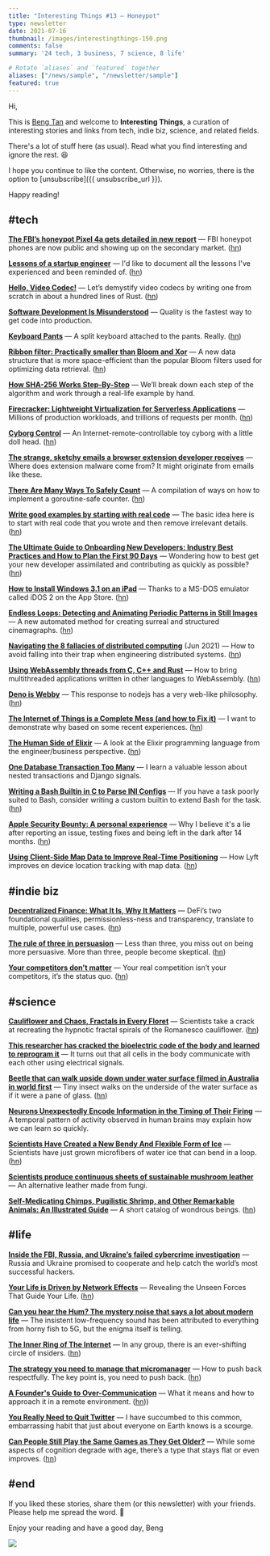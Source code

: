 ```yaml
---
title: "Interesting Things #13 — Honeypot"
type: newsletter
date: 2021-07-16
thumbnail: /images/interestingthings-150.png
comments: false
summary: '24 tech, 3 business, 7 science, 8 life'

# Rotate `aliases` and `featured` together
aliases: ["/news/sample", "/newsletter/sample"]
featured: true
---
```


Hi,

This is [Beng Tan](https://bengtan.com/about/) and welcome to **Interesting Things**, a curation of interesting stories and links from tech, indie biz, science, and related fields.

There's a lot of stuff here (as usual). Read what you find interesting and ignore the rest. 😆

I hope you continue to like the content. Otherwise, no worries, there is the option to [unsubscribe]({{ unsubscribe_url }}).

Happy reading!


## #tech

**[The FBI’s honeypot Pixel 4a gets detailed in new report](https://arstechnica.com/gadgets/2021/07/how-the-fbi-weaponized-android-modding-with-anom-devices/?utm_source=bengtan.com/interesting-things/013)** — FBI honeypot phones are now public and showing up on the secondary market. ([hn](https://news.ycombinator.com/item?id=27788407))

**[Lessons of a startup engineer](https://twolfson.com/2021-06-24-lessons-of-a-startup-engineer?utm_source=bengtan.com/interesting-things/013)** — I'd like to document all the lessons I've experienced and been reminded of. ([hn](https://news.ycombinator.com/item?id=27782681))

**[Hello, Video Codec!](https://medium.com/tempus-ex/hello-video-codec-9937f64835bd?utm_source=bengtan.com/interesting-things/013)** — Let’s demystify video codecs by writing one from scratch in about a hundred lines of Rust. ([hn](https://news.ycombinator.com/item?id=27773854))

**[Software Development Is Misunderstood](https://itnext.io/software-development-is-misunderstood-quality-is-fastest-way-to-get-code-into-production-f1f5a0792c69?utm_source=bengtan.com/interesting-things/013)** — Quality is the fastest way to get code into production.

**[Keyboard Pants](https://belkadan.com/blog/2021/07/Keyboard-Pants/?utm_source=bengtan.com/interesting-things/013)** — A split keyboard attached to the pants. Really. ([hn](https://news.ycombinator.com/item?id=27742531))

**[Ribbon filter: Practically smaller than Bloom and Xor](https://engineering.fb.com/2021/07/09/data-infrastructure/ribbon-filter/?utm_source=bengtan.com/interesting-things/013)** — A new data structure that is more space-efficient than the popular Bloom filters used for optimizing data retrieval. ([hn](https://news.ycombinator.com/item?id=27792558))

**[How SHA-256 Works Step-By-Step](https://qvault.io/cryptography/how-sha-2-works-step-by-step-sha-256/?utm_source=bengtan.com/interesting-things/013)** — We’ll break down each step of the algorithm and work through a real-life example by hand. 

**[Firecracker: Lightweight Virtualization for Serverless Applications](https://www.micahlerner.com/2021/06/17/firecracker-lightweight-virtualization-for-serverless-applications.html?utm_source=bengtan.com/interesting-things/013)** — Millions of production workloads, and trillions of requests per month. ([hn](https://news.ycombinator.com/item?id=27795229))

**[Cyborg Control](https://niklasroy.com/cyborg_control/?utm_source=bengtan.com/interesting-things/013)** — An Internet-remote-controllable toy cyborg with a little doll head. ([hn](https://news.ycombinator.com/item?id=27782445))

**[The strange, sketchy emails a browser extension developer receives](https://micahcantor.xyz/blog/extension-developer-emails/?utm_source=bengtan.com/interesting-things/013)** — Where does extension malware come from? It might originate from emails like these.

**[There Are Many Ways To Safely Count](https://brunocalza.me/there-are-many-ways-to-safely-count/?utm_source=bengtan.com/interesting-things/013)** — A compilation of ways on how to implement a goroutine-safe counter. ([hn](https://news.ycombinator.com/item?id=27792643))

**[Write good examples by starting with real code](https://jvns.ca/blog/2021/07/08/writing-great-examples/?utm_source=bengtan.com/interesting-things/013)** — The basic idea here is to start with real code that you wrote and then remove irrelevant details. ([hn](https://news.ycombinator.com/item?id=27783071))

**[The Ultimate Guide to Onboarding New Developers: Industry Best Practices and How to Plan the First 90 Days](https://codesubmit.io/blog/guide-to-onboarding-developers/?utm_source=bengtan.com/interesting-things/013)** — Wondering how to best get your new developer assimilated and contributing as quickly as possible? ([hn](https://news.ycombinator.com/item?id=27820840))

**[How to Install Windows 3.1 on an iPad](https://www.howtogeek.com/739100/how-to-install-windows-31-on-an-ipad/?utm_source=bengtan.com/interesting-things/013)** — Thanks to a MS-DOS emulator called iDOS 2 on the App Store. ([hn](https://news.ycombinator.com/item?id=27813334))

**[Endless Loops: Detecting and Animating Periodic Patterns in Still Images](https://pub.res.lightricks.com/endless-loops/?utm_source=bengtan.com/interesting-things/013)** — A new automated method for creating surreal and structured cinemagraphs. ([hn](https://news.ycombinator.com/item?id=27823169))

**[Navigating the 8 fallacies of distributed computing](https://ably.com/blog/8-fallacies-of-distributed-computing?utm_source=bengtan.com/interesting-things/013)** (Jun 2021) — How to avoid falling into their trap when engineering distributed systems. ([hn](https://news.ycombinator.com/item?id=27818947))

**[Using WebAssembly threads from C, C++ and Rust](https://web.dev/webassembly-threads/?utm_source=bengtan.com/interesting-things/013)** — How to bring multithreaded applications written in other languages to WebAssembly. ([hn](https://news.ycombinator.com/item?id=27816328))

**[Deno is Webby](https://blog.jim-nielsen.com/2021/deno-is-webby/?utm_source=bengtan.com/interesting-things/013)** — This response to nodejs has a very web-like philosophy. ([hn](https://news.ycombinator.com/item?id=27817797))

**[The Internet of Things is a Complete Mess (and how to Fix it)](https://www.troyhunt.com/the-internet-of-things-is-a-complete-mess-and-how-to-fix-it/?utm_source=bengtan.com/interesting-things/013)** — I want to demonstrate why based on some recent experiences. ([hn](https://news.ycombinator.com/item?id=27819321))

**[The Human Side of Elixir](https://akoutmos.com/post/betting-on-elixir/?utm_source=bengtan.com/interesting-things/013)** — A look at the Elixir programming language from the engineer/business perspective. ([hn](https://news.ycombinator.com/item?id=27821115))

**[One Database Transaction Too Many](https://hakibenita.com/django-nested-transaction?utm_source=bengtan.com/interesting-things/013)** — I learn a valuable lesson about nested transactions and Django signals.

**[Writing a Bash Builtin in C to Parse INI Configs](https://mbuki-mvuki.org/posts/2021-07-12-writing-a-bash-builtin-in-c-to-parse-ini-configs/?utm_source=bengtan.com/interesting-things/013)** — If you have a task poorly suited to Bash, consider writing a custom builtin to extend Bash for the task. ([hn](https://news.ycombinator.com/item?id=27816435))

**[Apple Security Bounty: A personal experience](https://medium.com/macoclock/apple-security-bounty-a-personal-experience-fe9a57a81943?utm_source=bengtan.com/interesting-things/013)** — Why I believe it's a lie after reporting an issue, testing fixes and being left in the dark after 14 months. ([hn](https://news.ycombinator.com/item?id=27818232))

**[Using Client-Side Map Data to Improve Real-Time Positioning](https://eng.lyft.com/using-client-side-map-data-to-improve-real-time-positioning-a382585ac6e?utm_source=bengtan.com/interesting-things/013)** — How Lyft improves on device location tracking with map data. ([hn](https://news.ycombinator.com/item?id=27823580))


## #indie biz

**[Decentralized Finance: What It Is, Why It Matters](https://future.a16z.com/cryptos-fourth-wave-defi-poised-for-breakthrough/?utm_source=bengtan.com/interesting-things/013)** — DeFi’s two foundational qualities, permissionless-ness and transparency, translate to multiple, powerful use cases. ([hn](https://news.ycombinator.com/item?id=27784918))

**[The rule of three in persuasion](https://tips.ariyh.com/p/rule-of-three?utm_source=bengtan.com/interesting-things/013)** — Less than three, you miss out on being more persuasive. More than three, people become skeptical. ([hn](https://news.ycombinator.com/item?id=27782738))

**[Your competitors don't matter](https://waseem.substack.com/p/your-competitors-dont-matter?utm_source=bengtan.com/interesting-things/013)** — Your real competition isn’t your competitors, it’s the status quo. ([hn](https://news.ycombinator.com/item?id=27815604))


## #science

**[Cauliflower and Chaos, Fractals in Every Floret](https://www.nytimes.com/2021/07/08/science/cauliflower-fractals.html?utm_source=bengtan.com/interesting-things/013)** — Scientists take a crack at recreating the hypnotic fractal spirals of the Romanesco cauliflower. ([hn](https://news.ycombinator.com/item?id=27776154))

**[This researcher has cracked the bioelectric code of the body and learned to reprogram it](https://www.dailygrail.com/2021/07/modern-prometheus-the-researcher-who-has-cracked-the-bioelectric-code-of-the-body-and-learned-to-reprogram-it/?utm_source=bengtan.com/interesting-things/013)** — It turns out that all cells in the body communicate with each other using electrical signals.

**[Beetle that can walk upside down under water surface filmed in Australia in world first](https://www.theguardian.com/environment/2021/jul/09/beetle-that-can-walk-upside-down-under-water-surface-filmed-in-australia-in-world-first?utm_source=bengtan.com/interesting-things/013)** — Tiny insect walks on the underside of the water surface as if it were a pane of glass. ([hn](https://news.ycombinator.com/item?id=27780899))

**[Neurons Unexpectedly Encode Information in the Timing of Their Firing](https://www.quantamagazine.org/a-new-kind-of-information-coding-seen-in-the-human-brain-20210707/?utm_source=bengtan.com/interesting-things/013)** — A temporal pattern of activity observed in human brains may explain how we can learn so quickly.

**[Scientists Have Created a New Bendy And Flexible Form of Ice](https://www.sciencealert.com/scientists-have-created-a-new-bendy-and-flexible-form-of-ice?utm_source=bengtan.com/interesting-things/013)** —Scientists have just grown microfibers of water ice that can bend in a loop. ([hn](https://news.ycombinator.com/item?id=27792772))

**[Scientists produce continuous sheets of sustainable mushroom leather](https://newatlas.com/materials/sheets-mushroom-leather-greener-clothes-shoes/?utm_source=bengtan.com/interesting-things/013)** — An alternative leather made from fungi.

**[Self-Medicating Chimps, Pugilistic Shrimp, and Other Remarkable Animals: An Illustrated Guide](https://thereader.mitpress.mit.edu/self-medicating-chimps-pugilistic-shrimp-and-other-remarkable-animals-an-illustrated-guide/?utm_source=bengtan.com/interesting-things/013)** — A short catalog of wondrous beings. ([hn](https://news.ycombinator.com/item?id=27822102))


## #life

**[Inside the FBI, Russia, and Ukraine’s failed cybercrime investigation](https://www.technologyreview.com/2021/07/08/1027999/fbi-russia-ukraine-cybercrime-investigation-ransomware/?utm_source=bengtan.com/interesting-things/013)** — Russia and Ukraine promised to cooperate and help catch the world’s most successful hackers.

**[Your Life is Driven by Network Effects](https://www.nfx.com/post/your-life-network-effects/?utm_source=bengtan.com/interesting-things/013)** — Revealing the Unseen Forces That Guide Your Life. ([hn](https://news.ycombinator.com/item?id=27793300))

**[Can you hear the Hum? The mystery noise that says a lot about modern life](https://www.theguardian.com/books/2021/jul/07/the-hum-mystery-noise-says-a-lot-about-modern-life?utm_source=bengtan.com/interesting-things/013)** — The insistent low-frequency sound has been attributed to everything from horny fish to 5G, but the enigma itself is telling.

**[The Inner Ring of The Internet](https://every.to/divinations/the-inner-ring-of-the-internet?utm_source=bengtan.com/interesting-things/013)** — In any group, there is an ever-shifting circle of insiders. ([hn](https://news.ycombinator.com/item?id=27793306))

**[The strategy you need to manage that micromanager](https://www.fastcompany.com/90653749/the-strategy-you-need-to-manage-that-micromanager?utm_source=bengtan.com/interesting-things/013)** — How to push back respectfully. The key point is, you need to push back. ([hn](https://news.ycombinator.com/item?id=27784732))

**[A Founder's Guide to Over-Communication](https://pulseasync.com/operators/remote-overcommunication/?utm_source=bengtan.com/interesting-things/013)** — What it means and how to approach it in a remote environment. ([hn](https://news.ycombinator.com/item?id=27811834)))

**[You Really Need to Quit Twitter](https://www.theatlantic.com/ideas/archive/2021/07/twitter-addict-realizes-she-needs-rehab/619343/?utm_source=bengtan.com/interesting-things/013)** — I have succumbed to this common, embarrassing habit that just about everyone on Earth knows is a scourge.

**[Can People Still Play the Same Games as They Get Older?](https://www.wired.com/story/can-people-still-play-the-same-games-as-they-get-older/?utm_source=bengtan.com/interesting-things/013)** — While some aspects of cognition degrade with age, there’s a type that stays flat or even improves. ([hn](https://news.ycombinator.com/item?id=27800929))


## #end

If you liked these stories, share them (or this newsletter) with your friends. Please help me spread the word. 🙏

Enjoy your reading and have a good day,
Beng

![](https://bengtan.com/images/portrait-40.png)
